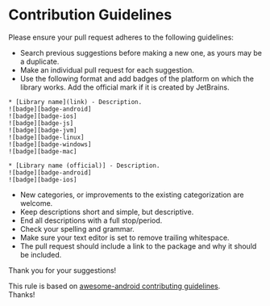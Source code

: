 # Contribution Guidelines

Please ensure your pull request adheres to the following guidelines:

* Search previous suggestions before making a new one, as yours may be a duplicate.
* Make an individual pull request for each suggestion.
* Use the following format and add badges of the platform on which the library works. Add the official mark if it is created by JetBrains.

```
* [Library name](link) - Description.
![badge][badge-android]
![badge][badge-ios]
![badge][badge-js]
![badge][badge-jvm]
![badge][badge-linux]
![badge][badge-windows]
![badge][badge-mac]

* [Library name (official)] - Description.  
![badge][badge-android]
![badge][badge-ios]

```

* New categories, or improvements to the existing categorization are welcome.
* Keep descriptions short and simple, but descriptive.
* End all descriptions with a full stop/period.
* Check your spelling and grammar.
* Make sure your text editor is set to remove trailing whitespace.
* The pull request should include a link to the package and why it should be included.

Thank you for your suggestions!

This rule is based on [awesome-android contributing guidelines](https://github.com/JStumpp/awesome-android/blob/master/contributing.md).  
Thanks!
